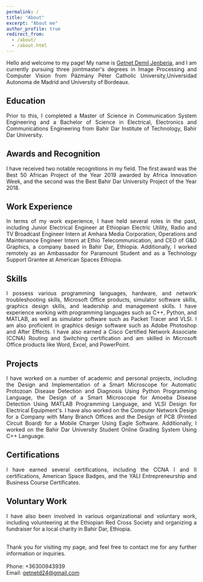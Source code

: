 ```yaml
---
permalink: /
title: "About"
excerpt: "About me"
author_profile: true
redirect_from: 
  - /about/
  - /about.html
---
```

<div style="text-align: justify">
Hello and welcome to my page! My name is  <a href="https://www.linkedin.com/in/getnetdemil/">Getnet Demil Jenberia</a>, and I am currently pursuing three jointmaster's degrees in Image Processing and Computer Vision from Pázmány Péter Catholic University,Universidad Autonoma de Madrid and University of Bordeaux.

<h2>Education</h2>
Prior to this, I completed a Master of Science in Communication System Engineering and a Bachelor of Science in Electrical, Electronics and Communications Engineering from Bahir Dar Institute of Technology, Bahir Dar University.

<h2>Awards and Recognition</h2>
I have received two notable recognitions in my field. The first award was the Best 50 African Project of the Year 2019 awarded by Africa Innovation Week, and the second was the Best Bahir Dar University Project of the Year 2018.

<h2>Work Experience</h2>
In terms of my work experience, I have held several roles in the past, including Junior Electrical Engineer at Ethiopian Electric Utility, Radio and TV Broadcast Engineer Intern at Amhara Media Corporation, Operations and Maintenance Engineer Intern at Ethio Telecommunication, and CEO of G&D Graphics, a company based in Bahir Dar, Ethiopia. Additionally, I worked remotely as an Ambassador for Paramount Student and as a Technology Support Grantee at American Spaces Ethiopia.

<h2>Skills</h2>
I possess various programming languages, hardware, and network troubleshooting skills, Microsoft Office products, simulator software skills, graphics design skills, and leadership and management skills. I have experience working with programming languages such as C++, Python, and MATLAB, as well as simulator software such as Packet Tracer and VLSI. I am also proficient in graphics design software such as Adobe Photoshop and After Effects. I have also earned a Cisco Certified Network Associate (CCNA) Routing and Switching certification and am skilled in Microsoft Office products like Word, Excel, and PowerPoint.

<h2>Projects</h2>
I have worked on a number of academic and personal projects, including the Design and Implementation of a Smart Microscope for Automatic Protozoan Disease Detection and Diagnosis Using Python Programming Language, the Design of a Smart Microscope for Amoeba Disease Detection Using MATLAB Programming Language, and VLSI Design for Electrical Equipment's. I have also worked on the Computer Network Design for a Company with Many Branch Offices and the Design of PCB (Printed Circuit Board) for a Mobile Charger Using Eagle Software. Additionally, I worked on the Bahir Dar University Student Online Grading System Using C++ Language.

<h2>Certifications</h2>
I have earned several certifications, including the CCNA I and II certifications, American Space Badges, and the YALI Entrepreneurship and Business Course Certificates.

<h2>Voluntary Work</h2>
I have also been involved in various organizational and voluntary work, including volunteering at the Ethiopian Red Cross Society and organizing a fundraiser for a local charity in Bahir Dar, Ethiopia.<br><br>

Thank you for visiting my page, and feel free to contact me for any further information or inquiries.<br><br>
  Phone: +36300943939<br>
  Email: getnetd24@gmail.com<br>
  
</div>
